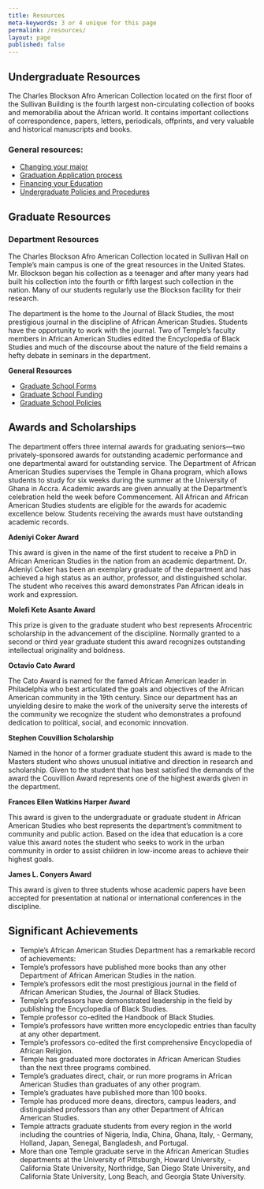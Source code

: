```yaml
---
title: Resources
meta-keywords: 3 or 4 unique for this page
permalink: /resources/
layout: page
published: false
---
```


## Undergraduate Resources

The Charles Blockson Afro American Collection located on the first floor of the Sullivan Building is the fourth largest non-circulating collection of books and memorabilia about the African world. It contains important collections of correspondence, papers, letters, periodicals, offprints, and very valuable and historical manuscripts and books.

### General resources:

- [Changing your major](http://www.temple.edu/studentaffairs/orientation/freshman-orientation/changing-your-major.asp) 
- [Graduation Application process](http://www.temple.edu/registrar/students/graduation) 
- [Financing your Education](http://sfs.temple.edu/) 
- [Undergraduate Policies and Procedures](http://bulletin.temple.edu/undergraduate/academic-policies/)

## Graduate Resources

### Department Resources

The Charles Blockson Afro American Collection located in Sullivan Hall on Temple’s main campus is one of the great resources in the United States. Mr. Blockson began his collection as a teenager and after many years had built his collection into the fourth or fifth largest such collection in the nation. Many of our students regularly use the Blockson facility for their research.

The department is the home to the Journal of Black Studies, the most prestigious journal in the discipline of African American Studies. Students have the opportunity to work with the journal. Two of Temple’s faculty members in African American Studies edited the Encyclopedia of Black Studies and much of the discourse about the nature of the field remains a hefty debate in seminars in the department.

**General Resources**

- [Graduate School Forms](http://www.temple.edu/grad/forms/index.htm)
- [Graduate School Funding](http://www.temple.edu/grad/finances/index.htm)
- [Graduate School Policies](http://www.temple.edu/grad/policies/index.htm)

## Awards and Scholarships

The department offers three internal awards for graduating seniors—two privately-sponsored awards for outstanding academic performance and one departmental award for outstanding service. The Department of African American Studies supervises the Temple in Ghana program, which allows students to study for six weeks during the summer at the University of Ghana in Accra. Academic awards are given annually at the Department’s celebration held the week before Commencement. All African and African American Studies students are eligible for the awards for academic excellence below. Students receiving the awards must have outstanding academic records.

**Adeniyi Coker Award**

This award is given in the name of the first student to receive a PhD in African American Studies in the nation from an academic department. Dr. Adeniyi Coker has been an exemplary graduate of the department and has achieved a high status as an author, professor, and distinguished scholar. The student who receives this award demonstrates Pan African ideals in work and expression.

**Molefi Kete Asante Award**

This prize is given to the graduate student who best represents Afrocentric scholarship in the advancement of the discipline. Normally granted to a second or third year graduate student this award recognizes outstanding intellectual originality and boldness.

**Octavio Cato Award**

The Cato Award is named for the famed African American leader in Philadelphia who best articulated the goals and objectives of the African American community in the 19th century. Since our department has an unyielding desire to make the work of the university serve the interests of the community we recognize the student who demonstrates a profound dedication to political, social, and economic innovation.

**Stephen Couvillion Scholarship**

Named in the honor of a former graduate student this award is made to the Masters student who shows unusual initiative and direction in research and scholarship. Given to the student that has best satisfied the demands of the award the Couvillion Award represents one of the highest awards given in the department.

**Frances Ellen Watkins Harper Award**

This award is given to the undergraduate or graduate student in African American Studies who best represents the department’s commitment to community and public action. Based on the idea that education is a core value this award notes the student who seeks to work in the urban community in order to assist children in low-income areas to achieve their highest goals.

**James L. Conyers Award**

This award is given to three students whose academic papers have been accepted for presentation at national or international conferences in the discipline.

## Significant Achievements

- Temple’s African American Studies Department has a remarkable record of achievements:
- Temple’s professors have published more books than any other Department of African American Studies in the nation.
- Temple’s professors edit the most prestigious journal in the field of African American Studies, the Journal of Black Studies.
- Temple’s professors have demonstrated leadership in the field by publishing the Encyclopedia of Black Studies.
- Temple professor co-edited the Handbook of Black Studies.
- Temple’s professors have written more encyclopedic entries than faculty at any other department.
- Temple’s professors co-edited the first comprehensive Encyclopedia of African Religion.
- Temple has graduated more doctorates in African American Studies than the next three programs combined.
- Temple’s graduates direct, chair, or run more programs in African American Studies than graduates of any other program.
- Temple’s graduates have published more than 100 books.
- Temple has produced more deans, directors, campus leaders, and distinguished professors than any other Department of African American Studies.
- Temple attracts graduate students from every region in the world including the countries of Nigeria, India, China, Ghana, Italy, - Germany, Holland, Japan, Senegal, Bangladesh, and Portugal.
- More than one Temple graduate serve in the African American Studies departments at the University of Pittsburgh, Howard University, - California State University, Northridge, San Diego State University, and California State University, Long Beach, and Georgia State University.
